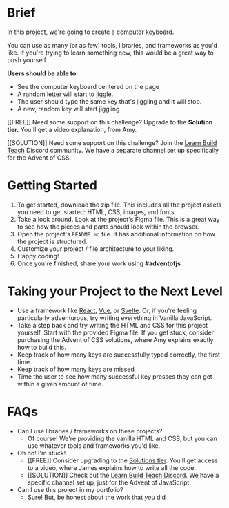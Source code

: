 # Brief

In this project, we're going to create a computer keyboard.

You can use as many (or as few) tools, libraries, and frameworks as you'd like. If you're trying to learn something new,
this would be a great way to push yourself.

**Users should be able to:**

- See the computer keyboard centered on the page
- A random letter will start to jiggle.
- The user should type the same key that's jiggling and it will stop.
- A new, random key will start jiggling

[[FREE]] Need some support on this challenge? Upgrade to the **Solution tier.** You'll get a video explanation, from
Amy.

[[SOLUTION]] Need some support on this challenge? Join the [Learn Build Teach](http://learnbuildteach.com) Discord
community. We have a separate channel set up specifically for the Advent of CSS.

# Getting Started

1. To get started, download the zip file. This includes all the project assets you need to get started: HTML, CSS,
   images, and fonts.
2. Take a look around. Look at the project's Figma file. This is a great way to see how the pieces and parts should look
   within the browser.
3. Open the project's `README.md` file. It has additional information on how the project is structured.
4. Customize your project / file architecture to your liking.
5. Happy coding!
6. Once you're finished, share your work using **#adventofjs**

# Taking your Project to the Next Level

- Use a framework like [React](https://reactjs.org/), [Vue](https://vuejs.org/), or [Svelte](https://svelte.dev/). Or,
  if you're feeling particularly adventurous, try writing everything in Vanilla JavaScript.
- Take a step back and try writing the HTML and CSS for this project yourself. Start with the provided Figma file. If
  you get stuck, consider purchasing the Advent of CSS solutions, where Amy explains exactly how to build this.
- Keep track of how many keys are successfully typed correctly, the first time.
- Keep track of how many keys are missed
- Time the user to see how many successful key presses they can get within a given amount of time.

# FAQs

- Can I use libraries / frameworks on these projects?
    - Of course! We're providing the vanilla HTML and CSS, but you can use whatever tools and frameworks you'd like.
- Oh no! I'm stuck!
    - [[FREE]] Consider upgrading to the [Solutions tier](http://adventofjs.com). You'll get access to a video, where
      James explains how to write all the code.
    - [[SOLUTION]] Check out the [Learn Build Teach Discord.](http://learnbuildteach.com) We have a specific channel set
      up, just for the Advent of JavaScript.
- Can I use this project in my portfolio?
    - Sure! But, be honest about the work that _you_ did
